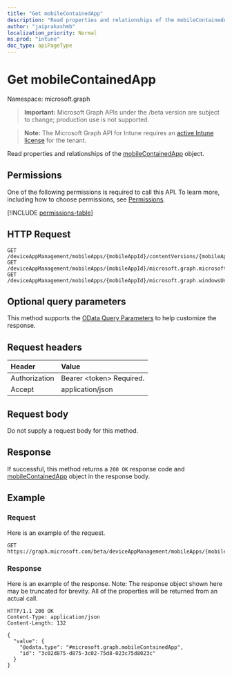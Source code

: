 ```yaml
---
title: "Get mobileContainedApp"
description: "Read properties and relationships of the mobileContainedApp object."
author: "jaiprakashmb"
localization_priority: Normal
ms.prod: "intune"
doc_type: apiPageType
---
```


# Get mobileContainedApp

Namespace: microsoft.graph

> **Important:** Microsoft Graph APIs under the /beta version are subject to change; production use is not supported.

> **Note:** The Microsoft Graph API for Intune requires an [active Intune license](https://go.microsoft.com/fwlink/?linkid=839381) for the tenant.

Read properties and relationships of the [mobileContainedApp](../resources/intune-apps-mobilecontainedapp.md) object.

## Permissions
One of the following permissions is required to call this API. To learn more, including how to choose permissions, see [Permissions](/graph/permissions-reference).

<!-- { "blockType": "permissions", "name": "intune_apps_mobilecontainedapp_get" } -->
[!INCLUDE [permissions-table](../includes/permissions/intune-apps-mobilecontainedapp-get-permissions.md)]

## HTTP Request
<!-- {
  "blockType": "ignored"
}
-->
``` http
GET /deviceAppManagement/mobileApps/{mobileAppId}/contentVersions/{mobileAppContentId}/containedApps/{mobileContainedAppId}
GET /deviceAppManagement/mobileApps/{mobileAppId}/microsoft.graph.microsoftStoreForBusinessApp/containedApps/{mobileContainedAppId}
GET /deviceAppManagement/mobileApps/{mobileAppId}/microsoft.graph.windowsUniversalAppX/committedContainedApps/{mobileContainedAppId}
```

## Optional query parameters
This method supports the [OData Query Parameters](/graph/query-parameters) to help customize the response.

## Request headers
|Header|Value|
|:---|:---|
|Authorization|Bearer &lt;token&gt; Required.|
|Accept|application/json|

## Request body
Do not supply a request body for this method.

## Response
If successful, this method returns a `200 OK` response code and [mobileContainedApp](../resources/intune-apps-mobilecontainedapp.md) object in the response body.

## Example

### Request
Here is an example of the request.
``` http
GET https://graph.microsoft.com/beta/deviceAppManagement/mobileApps/{mobileAppId}/contentVersions/{mobileAppContentId}/containedApps/{mobileContainedAppId}
```

### Response
Here is an example of the response. Note: The response object shown here may be truncated for brevity. All of the properties will be returned from an actual call.
``` http
HTTP/1.1 200 OK
Content-Type: application/json
Content-Length: 132

{
  "value": {
    "@odata.type": "#microsoft.graph.mobileContainedApp",
    "id": "3c02d875-d875-3c02-75d8-023c75d8023c"
  }
}
```
